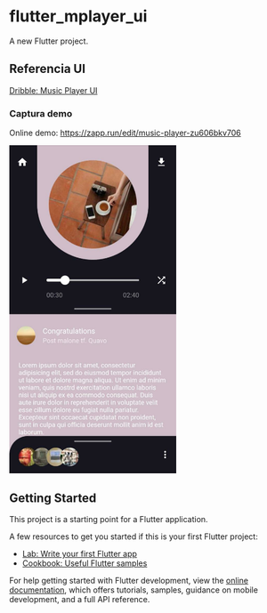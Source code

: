 # flutter_mplayer_ui

A new Flutter project.

## Referencia UI
[Dribble: Music Player UI](https://dribbble.com/shots/16855810--Music-Player-UI)

### Captura demo

Online demo: https://zapp.run/edit/music-player-zu606bkv706

<img
    src="https://raw.githubusercontent.com/kenyk7/flutter_mplayer_ui/main/captures/mp-capture.jpeg"
    alt="Img"
    width="300"
/>

## Getting Started

This project is a starting point for a Flutter application.

A few resources to get you started if this is your first Flutter project:

- [Lab: Write your first Flutter app](https://docs.flutter.dev/get-started/codelab)
- [Cookbook: Useful Flutter samples](https://docs.flutter.dev/cookbook)

For help getting started with Flutter development, view the
[online documentation](https://docs.flutter.dev/), which offers tutorials,
samples, guidance on mobile development, and a full API reference.
